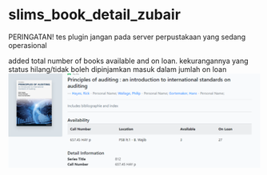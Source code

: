 # slims_book_detail_zubair
PERINGATAN! tes plugin jangan pada server perpustakaan yang sedang operasional

added total number of books available and on loan.
kekurangannya yang status hilang/tidak boleh dipinjamkan masuk dalam jumlah on loan
![Alt text](https://raw.githubusercontent.com/adeism/slims_book_detail_zubair/main/msedge_qizrRLoXD1.png "screenshot")


